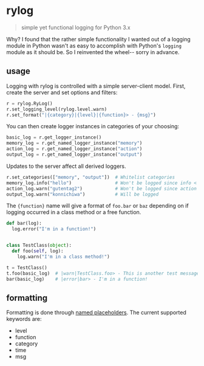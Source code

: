 # rylog

> simple yet functional logging for Python 3.x

Why?  I found that the rather simple functionality I wanted out of a logging module in Python wasn't as easy to accomplish with Python's `logging` module as it should be.  So I reinvented the wheel-- sorry in advance.

## usage
Logging with rylog is controlled with a simple server-client model.  First, create the server and set options and filters:

```python
r = rylog.RyLog()
r.set_logging_level(rylog.level.warn)
r.set_format("|{category}|{level}|{function}> - {msg}")
```

You can then create logger instances in categories of your choosing:
```python
basic_log = r.get_logger_instance()
memory_log = r.get_named_logger_instance("memory")
action_log = r.get_named_logger_instance("action")
output_log = r.get_named_logger_instance("output")
```

Updates to the server affect all derived loggers.
```python
r.set_categories(["memory", "output"])  # Whitelist categories
memory_log.info("hello")                # Won't be logged since info < warn
action_log.warn("gutentag2")            # Won't be logged since action isn't turned on
output_log.warn("konnichiwa")           # Will be logged
```

The `{function}` name will give a format of `foo.bar` or `baz` depending on if logging occurred in a class method or a free function.

```python
def bar(log):
  log.error("I'm in a function!")


class TestClass(object):
  def foo(self, log):
    log.warn("I'm in a class method!")

t = TestClass()
t.foo(basic_log)  # |warn|TestClass.foo> - This is another test message!
bar(basic_log)    # |error|bar> - I'm in a function!
```

## formatting
Formatting is done through [named placeholders](https://pyformat.info/#named_placeholders).  The current supported keywords are:
* level
* function
* category
* time
* msg

